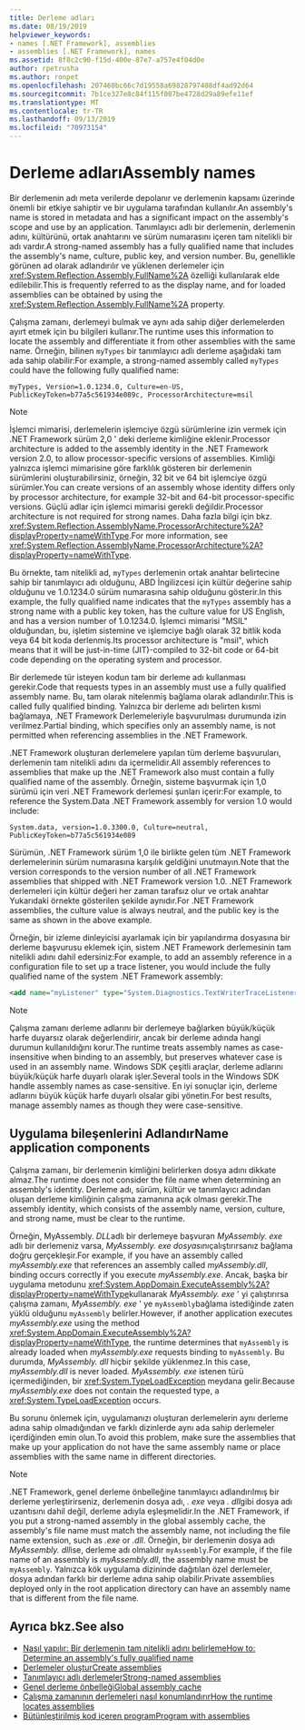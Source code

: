 ```yaml
---
title: Derleme adları
ms.date: 08/19/2019
helpviewer_keywords:
- names [.NET Framework], assemblies
- assemblies [.NET Framework], names
ms.assetid: 8f8c2c90-f15d-400e-87e7-a757e4f04d0e
author: rpetrusha
ms.author: ronpet
ms.openlocfilehash: 207460bc66c7d19558a69828797408df4ad92d64
ms.sourcegitcommit: 7b1ce327e8c84f115f007be4728d29a89efe11ef
ms.translationtype: MT
ms.contentlocale: tr-TR
ms.lasthandoff: 09/13/2019
ms.locfileid: "70973154"
---
```

# <a name="assembly-names"></a><span data-ttu-id="e4464-102">Derleme adları</span><span class="sxs-lookup"><span data-stu-id="e4464-102">Assembly names</span></span>
<span data-ttu-id="e4464-103">Bir derlemenin adı meta verilerde depolanır ve derlemenin kapsamı üzerinde önemli bir etkiye sahiptir ve bir uygulama tarafından kullanılır.</span><span class="sxs-lookup"><span data-stu-id="e4464-103">An assembly's name is stored in metadata and has a significant impact on the assembly's scope and use by an application.</span></span> <span data-ttu-id="e4464-104">Tanımlayıcı adlı bir derlemenin, derlemenin adını, kültürünü, ortak anahtarını ve sürüm numarasını içeren tam nitelikli bir adı vardır.</span><span class="sxs-lookup"><span data-stu-id="e4464-104">A strong-named assembly has a fully qualified name that includes the assembly's name, culture, public key, and version number.</span></span> <span data-ttu-id="e4464-105">Bu, genellikle görünen ad olarak adlandırılır ve yüklenen derlemeler için <xref:System.Reflection.Assembly.FullName%2A> özelliği kullanılarak elde edilebilir.</span><span class="sxs-lookup"><span data-stu-id="e4464-105">This is frequently referred to as the display name, and for loaded assemblies can be obtained by using the <xref:System.Reflection.Assembly.FullName%2A> property.</span></span>  
  
 <span data-ttu-id="e4464-106">Çalışma zamanı, derlemeyi bulmak ve aynı ada sahip diğer derlemelerden ayırt etmek için bu bilgileri kullanır.</span><span class="sxs-lookup"><span data-stu-id="e4464-106">The runtime uses this information to locate the assembly and differentiate it from other assemblies with the same name.</span></span> <span data-ttu-id="e4464-107">Örneğin, bilinen `myTypes` bir tanımlayıcı adlı derleme aşağıdaki tam ada sahip olabilir:</span><span class="sxs-lookup"><span data-stu-id="e4464-107">For example, a strong-named assembly called `myTypes` could have the following fully qualified name:</span></span>  
  
```  
myTypes, Version=1.0.1234.0, Culture=en-US, PublicKeyToken=b77a5c561934e089c, ProcessorArchitecture=msil  
```  
  
> [!NOTE]
> <span data-ttu-id="e4464-108">İşlemci mimarisi, derlemelerin işlemciye özgü sürümlerine izin vermek için .NET Framework sürüm 2,0 ' deki derleme kimliğine eklenir.</span><span class="sxs-lookup"><span data-stu-id="e4464-108">Processor architecture is added to the assembly identity in the .NET Framework version 2.0, to allow processor-specific versions of assemblies.</span></span> <span data-ttu-id="e4464-109">Kimliği yalnızca işlemci mimarisine göre farklılık gösteren bir derlemenin sürümlerini oluşturabilirsiniz, örneğin, 32 bit ve 64 bit işlemciye özgü sürümler.</span><span class="sxs-lookup"><span data-stu-id="e4464-109">You can create versions of an assembly whose identity differs only by processor architecture, for example 32-bit and 64-bit processor-specific versions.</span></span> <span data-ttu-id="e4464-110">Güçlü adlar için işlemci mimarisi gerekli değildir.</span><span class="sxs-lookup"><span data-stu-id="e4464-110">Processor architecture is not required for strong names.</span></span> <span data-ttu-id="e4464-111">Daha fazla bilgi için bkz. <xref:System.Reflection.AssemblyName.ProcessorArchitecture%2A?displayProperty=nameWithType>.</span><span class="sxs-lookup"><span data-stu-id="e4464-111">For more information, see <xref:System.Reflection.AssemblyName.ProcessorArchitecture%2A?displayProperty=nameWithType>.</span></span>  
  
 <span data-ttu-id="e4464-112">Bu örnekte, tam nitelikli ad, `myTypes` derlemenin ortak anahtar belirtecine sahip bir tanımlayıcı adı olduğunu, ABD İngilizcesi için kültür değerine sahip olduğunu ve 1.0.1234.0 sürüm numarasına sahip olduğunu gösterir.</span><span class="sxs-lookup"><span data-stu-id="e4464-112">In this example, the fully qualified name indicates that the `myTypes` assembly has a strong name with a public key token, has the culture value for US English, and has a version number of 1.0.1234.0.</span></span> <span data-ttu-id="e4464-113">İşlemci mimarisi "MSIL" olduğundan, bu, işletim sistemine ve işlemciye bağlı olarak 32 bitlik koda veya 64 bit koda derlenmiş.</span><span class="sxs-lookup"><span data-stu-id="e4464-113">Its processor architecture is "msil", which means that it will be just-in-time (JIT)-compiled to 32-bit code or 64-bit code depending on the operating system and processor.</span></span>  
  
 <span data-ttu-id="e4464-114">Bir derlemede tür isteyen kodun tam bir derleme adı kullanması gerekir.</span><span class="sxs-lookup"><span data-stu-id="e4464-114">Code that requests types in an assembly must use a fully qualified assembly name.</span></span> <span data-ttu-id="e4464-115">Bu, tam olarak nitelenmiş bağlama olarak adlandırılır.</span><span class="sxs-lookup"><span data-stu-id="e4464-115">This is called fully qualified binding.</span></span> <span data-ttu-id="e4464-116">Yalnızca bir derleme adı belirten kısmi bağlamaya, .NET Framework Derlemeleriyle başvurulması durumunda izin verilmez.</span><span class="sxs-lookup"><span data-stu-id="e4464-116">Partial binding, which specifies only an assembly name, is not permitted when referencing assemblies in the .NET Framework.</span></span>  
  
 <span data-ttu-id="e4464-117">.NET Framework oluşturan derlemelere yapılan tüm derleme başvuruları, derlemenin tam nitelikli adını da içermelidir.</span><span class="sxs-lookup"><span data-stu-id="e4464-117">All assembly references to assemblies that make up the .NET Framework also must contain a fully qualified name of the assembly.</span></span> <span data-ttu-id="e4464-118">Örneğin, sisteme başvurmak için 1,0 sürümü için veri .NET Framework derlemesi şunları içerir:</span><span class="sxs-lookup"><span data-stu-id="e4464-118">For example, to reference the System.Data .NET Framework assembly for version 1.0 would include:</span></span>  
  
```  
System.data, version=1.0.3300.0, Culture=neutral, PublicKeyToken=b77a5c561934e089  
```  
  
 <span data-ttu-id="e4464-119">Sürümün, .NET Framework sürüm 1,0 ile birlikte gelen tüm .NET Framework derlemelerinin sürüm numarasına karşılık geldiğini unutmayın.</span><span class="sxs-lookup"><span data-stu-id="e4464-119">Note that the version corresponds to the version number of all .NET Framework assemblies that shipped with .NET Framework version 1.0.</span></span> <span data-ttu-id="e4464-120">.NET Framework derlemeleri için kültür değeri her zaman tarafsız olur ve ortak anahtar Yukarıdaki örnekte gösterilen şekilde aynıdır.</span><span class="sxs-lookup"><span data-stu-id="e4464-120">For .NET Framework assemblies, the culture value is always neutral, and the public key is the same as shown in the above example.</span></span>  
  
 <span data-ttu-id="e4464-121">Örneğin, bir izleme dinleyicisi ayarlamak için bir yapılandırma dosyasına bir derleme başvurusu eklemek için, sistem .NET Framework derlemesinin tam nitelikli adını dahil edersiniz:</span><span class="sxs-lookup"><span data-stu-id="e4464-121">For example, to add an assembly reference in a configuration file to set up a trace listener, you would include the fully qualified name of the system .NET Framework assembly:</span></span>  
  
```xml  
<add name="myListener" type="System.Diagnostics.TextWriterTraceListener, System, Version=1.0.3300.0, Culture=neutral, PublicKeyToken=b77a5c561934e089" initializeData="c:\myListener.log" />  
```  
  
> [!NOTE]
> <span data-ttu-id="e4464-122">Çalışma zamanı derleme adlarını bir derlemeye bağlarken büyük/küçük harfe duyarsız olarak değerlendirir, ancak bir derleme adında hangi durumun kullanıldığını korur.</span><span class="sxs-lookup"><span data-stu-id="e4464-122">The runtime treats assembly names as case-insensitive when binding to an assembly, but preserves whatever case is used in an assembly name.</span></span> <span data-ttu-id="e4464-123">Windows SDK çeşitli araçlar, derleme adlarını büyük/küçük harfe duyarlı olarak işler.</span><span class="sxs-lookup"><span data-stu-id="e4464-123">Several tools in the Windows SDK handle assembly names as case-sensitive.</span></span> <span data-ttu-id="e4464-124">En iyi sonuçlar için, derleme adlarını büyük küçük harfe duyarlı olsalar gibi yönetin.</span><span class="sxs-lookup"><span data-stu-id="e4464-124">For best results, manage assembly names as though they were case-sensitive.</span></span>  
  
## <a name="name-application-components"></a><span data-ttu-id="e4464-125">Uygulama bileşenlerini Adlandır</span><span class="sxs-lookup"><span data-stu-id="e4464-125">Name application components</span></span>  
 <span data-ttu-id="e4464-126">Çalışma zamanı, bir derlemenin kimliğini belirlerken dosya adını dikkate almaz.</span><span class="sxs-lookup"><span data-stu-id="e4464-126">The runtime does not consider the file name when determining an assembly's identity.</span></span> <span data-ttu-id="e4464-127">Derleme adı, sürüm, kültür ve tanımlayıcı adından oluşan derleme kimliğinin çalışma zamanına açık olması gerekir.</span><span class="sxs-lookup"><span data-stu-id="e4464-127">The assembly identity, which consists of the assembly name, version, culture, and strong name, must be clear to the runtime.</span></span>  
  
 <span data-ttu-id="e4464-128">Örneğin, MyAssembly. *DLL*adlı bir derlemeye başvuran *MyAssembly. exe* adlı bir derlemeniz varsa, *MyAssembly. exe dosyasını*çalıştırırsanız bağlama doğru gerçekleşir.</span><span class="sxs-lookup"><span data-stu-id="e4464-128">For example, if you have an assembly called *myAssembly.exe* that references an assembly called *myAssembly.dll*, binding occurs correctly if you execute *myAssembly.exe*.</span></span> <span data-ttu-id="e4464-129">Ancak, başka bir uygulama metodunu <xref:System.AppDomain.ExecuteAssembly%2A?displayProperty=nameWithType>kullanarak *MyAssembly. exe* ' yi çalıştırırsa çalışma zamanı, *MyAssembly. exe* ' ye `myAssembly`bağlama istediğinde zaten yüklü olduğunu `myAssembly` belirler.</span><span class="sxs-lookup"><span data-stu-id="e4464-129">However, if another application executes *myAssembly.exe* using the method <xref:System.AppDomain.ExecuteAssembly%2A?displayProperty=nameWithType>, the runtime determines that `myAssembly` is already loaded when *myAssembly.exe* requests binding to `myAssembly`.</span></span> <span data-ttu-id="e4464-130">Bu durumda, *MyAssembly. dll* hiçbir şekilde yüklenmez.</span><span class="sxs-lookup"><span data-stu-id="e4464-130">In this case, *myAssembly.dll* is never loaded.</span></span> <span data-ttu-id="e4464-131">*MyAssembly. exe* istenen türü içermediğinden, bir <xref:System.TypeLoadException> meydana gelir.</span><span class="sxs-lookup"><span data-stu-id="e4464-131">Because *myAssembly.exe* does not contain the requested type, a <xref:System.TypeLoadException> occurs.</span></span>  
  
 <span data-ttu-id="e4464-132">Bu sorunu önlemek için, uygulamanızı oluşturan derlemelerin aynı derleme adına sahip olmadığından ve farklı dizinlerde aynı ada sahip derlemeler içerdiğinden emin olun.</span><span class="sxs-lookup"><span data-stu-id="e4464-132">To avoid this problem, make sure the assemblies that make up your application do not have the same assembly name or place assemblies with the same name in different directories.</span></span>  
  
> [!NOTE]
> <span data-ttu-id="e4464-133">.NET Framework, genel derleme önbelleğine tanımlayıcı adlandırılmış bir derleme yerleştirirseniz, derlemenin dosya adı, *. exe* veya *. dll*gibi dosya adı uzantısını dahil değil, derleme adıyla eşleşmelidir.</span><span class="sxs-lookup"><span data-stu-id="e4464-133">In the .NET Framework, if you put a strong-named assembly in the global assembly cache, the assembly's file name must match the assembly name, not including the file name extension, such as *.exe* or *.dll*.</span></span> <span data-ttu-id="e4464-134">Örneğin, bir derlemenin dosya adı *MyAssembly. dll*ise, derleme adı olmalıdır `myAssembly`.</span><span class="sxs-lookup"><span data-stu-id="e4464-134">For example, if the file name of an assembly is *myAssembly.dll*, the assembly name must be `myAssembly`.</span></span> <span data-ttu-id="e4464-135">Yalnızca kök uygulama dizininde dağıtılan özel derlemeler, dosya adından farklı bir derleme adına sahip olabilir.</span><span class="sxs-lookup"><span data-stu-id="e4464-135">Private assemblies deployed only in the root application directory can have an assembly name that is different from the file name.</span></span>  
  
## <a name="see-also"></a><span data-ttu-id="e4464-136">Ayrıca bkz.</span><span class="sxs-lookup"><span data-stu-id="e4464-136">See also</span></span>

- [<span data-ttu-id="e4464-137">Nasıl yapılır: Bir derlemenin tam nitelikli adını belirleme</span><span class="sxs-lookup"><span data-stu-id="e4464-137">How to: Determine an assembly's fully qualified name</span></span>](find-fully-qualified-name.md)
- [<span data-ttu-id="e4464-138">Derlemeler oluştur</span><span class="sxs-lookup"><span data-stu-id="e4464-138">Create assemblies</span></span>](create.md)
- [<span data-ttu-id="e4464-139">Tanımlayıcı adlı derlemeler</span><span class="sxs-lookup"><span data-stu-id="e4464-139">Strong-named assemblies</span></span>](strong-named.md)
- [<span data-ttu-id="e4464-140">Genel derleme önbelleği</span><span class="sxs-lookup"><span data-stu-id="e4464-140">Global assembly cache</span></span>](../../framework/app-domains/gac.md)
- [<span data-ttu-id="e4464-141">Çalışma zamanının derlemeleri nasıl konumlandırır</span><span class="sxs-lookup"><span data-stu-id="e4464-141">How the runtime locates assemblies</span></span>](../../framework/deployment/how-the-runtime-locates-assemblies.md)
- [<span data-ttu-id="e4464-142">Bütünleştirilmiş kod içeren program</span><span class="sxs-lookup"><span data-stu-id="e4464-142">Program with assemblies</span></span>](program.md)
